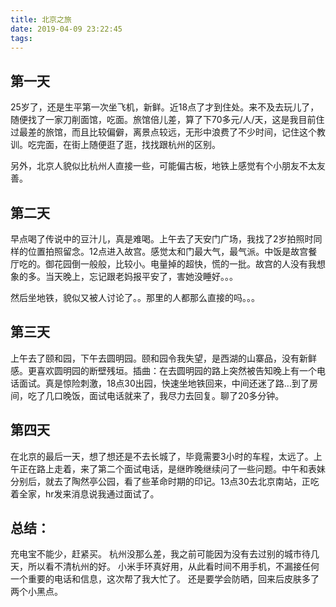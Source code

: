 ```yaml
---
title: 北京之旅
date: 2019-04-09 23:22:45
tags:
---
```


## 第一天

25岁了，还是生平第一次坐飞机，新鲜。近18点了才到住处。来不及去玩儿了，随便找了一家刀削面馆，吃面。旅馆倍儿差，算了下70多元/人/天，这是我目前住过最差的旅馆，而且比较偏僻，离景点较远，无形中浪费了不少时间，记住这个教训。吃完面，在街上随便逛了逛，找找跟杭州的区别。

另外，北京人貌似比杭州人直接一些，可能偏古板，地铁上感觉有个小朋友不太友善。

## 第二天

早点喝了传说中的豆汁儿，真是难喝。上午去了天安门广场，我找了2岁拍照时同样的位置拍照留念。12点进入故宫。感觉太和门最大气，最气派。中饭是故宫餐厅吃的。御花园倒一般般，比较小。电量掉的超快，慌的一批。故宫的人没有我想象的多。当天晚上，忘记跟老妈报平安了，害她没睡好。。。

然后坐地铁，貌似又被人讨论了。。那里的人都那么直接的吗。。。

## 第三天

上午去了颐和园，下午去圆明园。颐和园令我失望，是西湖的山寨品，没有新鲜感。更喜欢圆明园的断壁残垣。插曲：在去圆明园的路上突然被告知晚上有一个电话面试。真是惊险刺激，18点30出园，快速坐地铁回来，中间还迷了路...到了房间，吃了几口晚饭，面试电话就来了，我尽力去回复。聊了20多分钟。

## 第四天

在北京的最后一天，想了想还是不去长城了，毕竟需要3小时的车程，太远了。上午正在路上走着，来了第二个面试电话，是继昨晚继续问了一些问题。中午和表妹分别后，就去了陶然亭公园，看了些革命时期的印记。13点30去北京南站，正吃着全家，hr发来消息说我通过面试了。

## 总结：
充电宝不能少，赶紧买。
杭州没那么差，我之前可能因为没有去过别的城市待几天，所以看不清杭州的好。
小米手环真好用，从此看时间不用手机，不漏接任何一个重要的电话和信息，这次帮了我大忙了。
还是要学会防晒，回来后皮肤多了两个小黑点。



